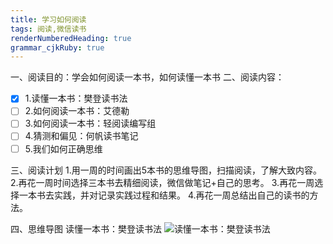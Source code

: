 ```yaml
---
title: 学习如何阅读
tags: 阅读,微信读书
renderNumberedHeading: true
grammar_cjkRuby: true
---
```

一、阅读目的：学会如何阅读一本书，如何读懂一本书
二、阅读内容：
- [x] 1.读懂一本书：樊登读书法
- [ ] 2.如何阅读一本书：艾德勒
- [ ] 3.如何阅读一本书：轻阅读编写组
- [ ] 4.猜测和偏见：何帆读书笔记
- [ ] 5.我们如何正确思维

三、阅读计划
1.用一周的时间画出5本书的思维导图，扫描阅读，了解大致内容。
2.再花一周时间选择三本书去精细阅读，微信做笔记+自己的思考。
3.再花一周选择一本书去实践，并对记录实践过程和结果。
4.再花一周总结出自己的读书的方法。

四、思维导图
读懂一本书：樊登读书法 
![读懂一本书：樊登读书法](./images/学会如何阅读.jpg)